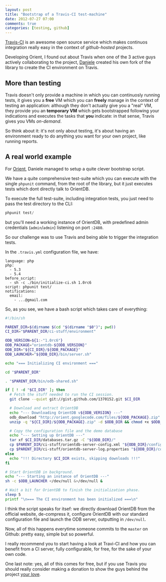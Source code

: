 ```yaml
---
layout: post
title: "Bootstrap of a Travis-CI test-machine"
date: 2012-07-27 07:00
comments: true
categories: [testing, github]
---
```


[Travis-CI](http://travis-ci.org/) is an awesome open source service which
makes continuos integration really easy in the context
of *github-hosted* projects.

<!-- more -->

Developing Orient, I found out about Travis when one of
the 3 active guys actively collaborating to the project,
[Daniele](https://github.com/nrk) created his own fork of the library to create
the CI environment on Travis.

## More than testing

Travis doesn't only provide a machine in which you can
continuosly running tests, it gives you a **free** VM
which you can **freely** manage in the context of testing
an application: although they don't actually give you a "real" VM, they provide
you an **temporary VM** which gets bootstrapped following
your indications and executes the tasks that **you**
indicate: in that sense, Travis gives you VMs
*on-demand*.

So think about it: it's not only about testing, it's about
having an environment ready to do anything you want for
your own project, like running reports.

## A real world example

For [Orient](http://github.com/congow/Orient), Daniele managed to setup a quite clever
bootstrap script.

We have a quite comprehensive test-suite which you can
execute with the single `phpunit` command, from the root
of the library, but it just executes tests which dont
directly talk to OrientDB.

To execute the full test-suite, including integration
tests, you just need to pass the test directory to the
CLI:

``` php
phpunit test/
```

but you'll need a working instance of OrientDB, with
predefined admin credentials (`admin`/`admin`) listening
on port `:2480`.

So our challenge was to use Travis and being able to trigger
the integration tests.

In the `.travis.yml` configuration file, we have:

```
language: php
php:
  - 5.3
  - 5.4
before_script:
  - sh -c ./bin/initialize-ci.sh 1.0rc6
script: phpunit test/
notifications:
  email:
    - ...@gmail.com
```

So, as you see, we have a bash script which
takes care of everything:

``` bash ./bin/initialize-ci.sh 1.0rc6
#!/bin/sh

PARENT_DIR=$(dirname $(cd "$(dirname "$0")"; pwd))
CI_DIR="$PARENT_DIR/ci-stuff/environment"

ODB_VERSION=${1:-"1.0rc6"}
ODB_PACKAGE="orientdb-${ODB_VERSION}"
ODB_DIR="${CI_DIR}/${ODB_PACKAGE}"
ODB_LAUNCHER="${ODB_DIR}/bin/server.sh"

echo "=== Initializing CI environment ==="

cd "$PARENT_DIR"

. "$PARENT_DIR/bin/odb-shared.sh"

if [ ! -d "$CI_DIR" ]; then
  # Fetch the stuff needed to run the CI session.
  git clone --quiet git://gist.github.com/1370152.git $CI_DIR

  # Download and extract OrientDB
  echo "--- Downloading OrientDB v${ODB_VERSION} ---"
  odb_download "http://orient.googlecode.com/files/${ODB_PACKAGE}.zip" $CI_DIR
  unzip -q "${CI_DIR}/${ODB_PACKAGE}.zip" -d $ODB_DIR && chmod +x $ODB_LAUNCHER

  # Copy the configuration file and the demo database
  echo "--- Setting up OrientDB ---"
  tar xf $CI_DIR/databases.tar.gz -C "${ODB_DIR}/"
  cp $PARENT_DIR/ci-stuff/orientdb-server-config.xml "${ODB_DIR}/config/"
  cp $PARENT_DIR/ci-stuff/orientdb-server-log.properties "${ODB_DIR}/config/"
else
  echo "!!! Directory $CI_DIR exists, skipping downloads !!!"
fi

# Start OrientDB in background.
echo "--- Starting an instance of OrientDB ---"
sh -c $ODB_LAUNCHER </dev/null &>/dev/null &

# Wait a bit for OrientDB to finish the initialization phase.
sleep 5
printf "\n=== The CI environment has been initialized ===\n"
```

I think the script speaks for itsef: we directly download
OrientDB from the official website, de-compress it, configure
OrientDB with our standard configuration file and launch the
ODB server, outputting in `/dev/null`.

Now, all of this happens everytime someone commits to the `master`
on Github: pretty easy, simple but so powerful.

I really recommend you to start having a look at Travi-CI
and how you can benefit from a CI server, fully configurable,
for free, for the sake of your own code.

One last note: yes, all of this comes for free, but if you use
Travis you should really consider making a donation to
show the guys behind the project [your love](http://love.travis-ci.org/).
